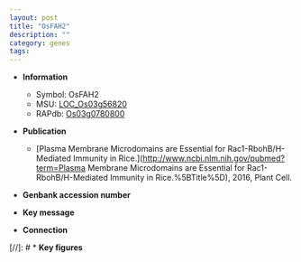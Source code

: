 ```yaml
---
layout: post
title: "OsFAH2"
description: ""
category: genes
tags: 
---
```


* **Information**  
    + Symbol: OsFAH2  
    + MSU: [LOC_Os03g56820](http://rice.uga.edu/cgi-bin/ORF_infopage.cgi?orf=LOC_Os03g56820)  
    + RAPdb: [Os03g0780800](https://rapdb.dna.affrc.go.jp/locus/?name=Os03g0780800)  

* **Publication**  
    + [Plasma Membrane Microdomains are Essential for Rac1-RbohB/H-Mediated Immunity in Rice.](http://www.ncbi.nlm.nih.gov/pubmed?term=Plasma Membrane Microdomains are Essential for Rac1-RbohB/H-Mediated Immunity in Rice.%5BTitle%5D), 2016, Plant Cell.

* **Genbank accession number**  

* **Key message**  

* **Connection**  

[//]: # * **Key figures**  


